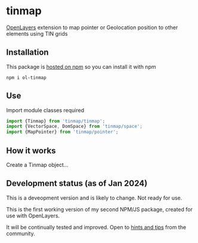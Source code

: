 # tinmap
[OpenLayers](https://openlayers.org/) extension to map pointer or Geolocation position to other elements using TIN grids

## Installation

This package is [hosted on npm](https://www.npmjs.com/package/ol-tinmap) so you can install it with npm

```
npm i ol-tinmap
```

## Use

Import module classes required

```javascript
import {Tinmap} from 'tinmap/tinmap';
import {VectorSpace, DomSpace} from 'tinmap/space';
import {MapPointer} from 'tinmap/pointer';
```


## How it works

Create a Tinmap object...

## Development status (as of Jan 2024)

This is a deveopment version and is likely to change. Not ready for use.

This is the first working version of my second NPM/JS package, created for use with OpenLayers.

It will be continually tested and improved. Open to [hints and tips](https://github.com/Robinini/tinmap/issues) from the community.